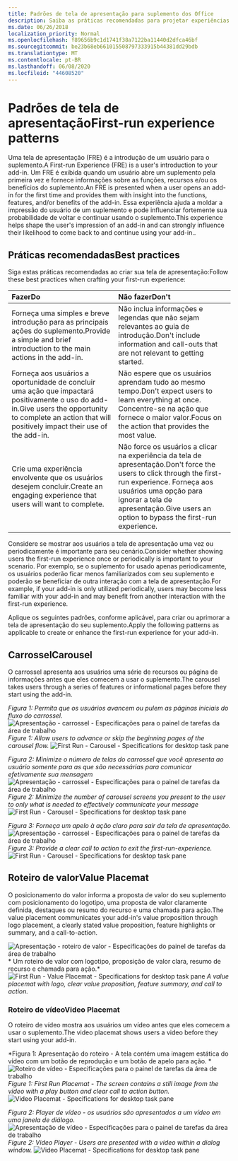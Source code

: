 ```yaml
---
title: Padrões de tela de apresentação para suplemento dos Office
description: Saiba as práticas recomendadas para projetar experiências de tela de apresentação em suplementos do Office.
ms.date: 06/26/2018
localization_priority: Normal
ms.openlocfilehash: f89656b9c1d1741f38a7122ba11440d2dfca46bf
ms.sourcegitcommit: be23b68eb661015508797333915b44381dd29bdb
ms.translationtype: MT
ms.contentlocale: pt-BR
ms.lasthandoff: 06/08/2020
ms.locfileid: "44608520"
---
```

# <a name="first-run-experience-patterns"></a><span data-ttu-id="29f25-103">Padrões de tela de apresentação</span><span class="sxs-lookup"><span data-stu-id="29f25-103">First-run experience patterns</span></span>

<span data-ttu-id="29f25-104">Uma tela de apresentação (FRE) é a introdução de um usuário para o suplemento.</span><span class="sxs-lookup"><span data-stu-id="29f25-104">A First-run Experience (FRE) is a user's introduction to your add-in.</span></span> <span data-ttu-id="29f25-105">Um FRE é exibida quando um usuário abre um suplemento pela primeira vez e fornece informações sobre as funções, recursos e/ou os benefícios do suplemento.</span><span class="sxs-lookup"><span data-stu-id="29f25-105">An FRE is presented when a user opens an add-in for the first time and provides them with insight into the functions, features, and/or benefits of the add-in.</span></span> <span data-ttu-id="29f25-106">Essa experiência ajuda a moldar a impressão do usuário de um suplemento e pode influenciar fortemente sua probabilidade de voltar e continuar usando o suplemento.</span><span class="sxs-lookup"><span data-stu-id="29f25-106">This experience helps shape the user's impression of an add-in and can strongly influence their likelihood to come back to and continue using your add-in..</span></span>

## <a name="best-practices"></a><span data-ttu-id="29f25-107">Práticas recomendadas</span><span class="sxs-lookup"><span data-stu-id="29f25-107">Best practices</span></span>


<span data-ttu-id="29f25-108">Siga estas práticas recomendadas ao criar sua tela de apresentação:</span><span class="sxs-lookup"><span data-stu-id="29f25-108">Follow these best practices when crafting your first-run experience:</span></span>

|<span data-ttu-id="29f25-109">Fazer</span><span class="sxs-lookup"><span data-stu-id="29f25-109">Do</span></span>|<span data-ttu-id="29f25-110">Não fazer</span><span class="sxs-lookup"><span data-stu-id="29f25-110">Don't</span></span>|
|:------|:------|
|<span data-ttu-id="29f25-111">Forneça uma simples e breve introdução para as principais ações do suplemento.</span><span class="sxs-lookup"><span data-stu-id="29f25-111">Provide a simple and brief introduction to the main actions in the add-in.</span></span> | <span data-ttu-id="29f25-112">Não inclua informações e legendas que não sejam relevantes ao guia de introdução.</span><span class="sxs-lookup"><span data-stu-id="29f25-112">Don't include information and call-outs that are not relevant to getting started.</span></span>
|<span data-ttu-id="29f25-113">Forneça aos usuários a oportunidade de concluir uma ação que impactará positivamente o uso do add-in.</span><span class="sxs-lookup"><span data-stu-id="29f25-113">Give users the opportunity to complete an action that will positively impact their use of the add-in.</span></span> | <span data-ttu-id="29f25-114">Não espere que os usuários aprendam tudo ao mesmo tempo.</span><span class="sxs-lookup"><span data-stu-id="29f25-114">Don't expect users to learn everything at once.</span></span> <span data-ttu-id="29f25-115">Concentre-se na ação que fornece o maior valor.</span><span class="sxs-lookup"><span data-stu-id="29f25-115">Focus on the action that provides the most value.</span></span>
|<span data-ttu-id="29f25-116">Crie uma experiência envolvente que os usuários desejem concluir.</span><span class="sxs-lookup"><span data-stu-id="29f25-116">Create an engaging experience that users will want to complete.</span></span> | <span data-ttu-id="29f25-117">Não force os usuários a clicar na experiência da tela de apresentação.</span><span class="sxs-lookup"><span data-stu-id="29f25-117">Don't force the users to click through the first-run experience.</span></span> <span data-ttu-id="29f25-118">Forneça aos usuários uma opção para ignorar a tela de apresentação.</span><span class="sxs-lookup"><span data-stu-id="29f25-118">Give users an option to bypass the first-run experience.</span></span> |



<span data-ttu-id="29f25-119">Considere se mostrar aos usuários a tela de apresentação uma vez ou periodicamente é importante para seu cenário.</span><span class="sxs-lookup"><span data-stu-id="29f25-119">Consider whether showing users the first-run experience once or periodically is important to your scenario.</span></span> <span data-ttu-id="29f25-120">Por exemplo, se o suplemento for usado apenas periodicamente, os usuários poderão ficar menos familiarizados com seu suplemento e poderão se beneficiar de outra interação com a tela de apresentação.</span><span class="sxs-lookup"><span data-stu-id="29f25-120">For example, if your add-in is only utilized periodically, users may become less familiar with your add-in and may benefit from another interaction with the first-run experience.</span></span>



<span data-ttu-id="29f25-121">Aplique os seguintes padrões, conforme aplicável, para criar ou aprimorar a tela de apresentação do seu suplemento.</span><span class="sxs-lookup"><span data-stu-id="29f25-121">Apply the following patterns as applicable to create or enhance the first-run experience for your add-in.</span></span>



## <a name="carousel"></a><span data-ttu-id="29f25-122">Carrossel</span><span class="sxs-lookup"><span data-stu-id="29f25-122">Carousel</span></span>


<span data-ttu-id="29f25-123">O carrossel apresenta aos usuários uma série de recursos ou página de informações antes que eles comecem a usar o suplemento.</span><span class="sxs-lookup"><span data-stu-id="29f25-123">The carousel takes users through a series of features or informational pages before they start using the add-in.</span></span>

<span data-ttu-id="29f25-124">*Figura 1: Permita que os usuários avancem ou pulem as páginas iniciais do fluxo do carrossel.*
![ Apresentação - carrossel - Especificações para o painel de tarefas da área de trabalho](../images/add-in-FRE-step-1.png)</span><span class="sxs-lookup"><span data-stu-id="29f25-124">*Figure 1: Allow users to advance or skip the beginning pages of the carousel flow.*
![First Run - Carousel - Specifications for desktop task pane](../images/add-in-FRE-step-1.png)</span></span>



<span data-ttu-id="29f25-125">*Figura 2: Minimize o número de telas do carrossel que você apresenta ao usuário somente para as que são necessárias para comunicar efetivamente sua mensagem*
![ Apresentação - carrossel - Especificações para o painel de tarefas da área de trabalho](../images/add-in-FRE-step-2.png)</span><span class="sxs-lookup"><span data-stu-id="29f25-125">*Figure 2: Minimize the number of carousel screens you present to the user to only what is needed to effectively communicate your message*
![First Run - Carousel - Specifications for desktop task pane](../images/add-in-FRE-step-2.png)</span></span>


<span data-ttu-id="29f25-126">*Figura 3: Forneça um apelo à ação claro para sair da tela de apresentação.*
![ Apresentação - carrossel - Especificações para o painel de tarefas da área de trabalho](../images/add-in-FRE-step-3.png)</span><span class="sxs-lookup"><span data-stu-id="29f25-126">*Figure 3: Provide a clear call to action to exit the first-run-experience.*
![First Run - Carousel - Specifications for desktop task pane](../images/add-in-FRE-step-3.png)</span></span>



## <a name="value-placemat"></a><span data-ttu-id="29f25-127">Roteiro de valor</span><span class="sxs-lookup"><span data-stu-id="29f25-127">Value Placemat</span></span>

<span data-ttu-id="29f25-128">O posicionamento do valor informa a proposta de valor do seu suplemento com posicionamento do logotipo, uma proposta de valor claramente definida, destaques ou resumo do recurso e uma chamada para ação.</span><span class="sxs-lookup"><span data-stu-id="29f25-128">The value placement communicates your add-in's value proposition through logo placement, a clearly stated value proposition, feature highlights or summary, and a call-to-action.</span></span>



<span data-ttu-id="29f25-129">![Apresentação - roteiro de valor - Especificações do painel de tarefas da área de trabalho ](../images/add-in-FRE-value.png)
\* Um roteiro de valor com logotipo, proposição de valor clara, resumo de recurso e chamada para ação.\*</span><span class="sxs-lookup"><span data-stu-id="29f25-129">![First Run - Value Placemat - Specifications for desktop task pane](../images/add-in-FRE-value.png)
*A value placemat with logo, clear value proposition, feature summary, and call to action.*</span></span>


### <a name="video-placemat"></a><span data-ttu-id="29f25-130">Roteiro de vídeo</span><span class="sxs-lookup"><span data-stu-id="29f25-130">Video Placemat</span></span>

<span data-ttu-id="29f25-131">O roteiro de vídeo mostra aos usuários um vídeo antes que eles comecem a usar o suplemento.</span><span class="sxs-lookup"><span data-stu-id="29f25-131">The video placemat shows users a video before they start using your add-in.</span></span>


<span data-ttu-id="29f25-132">\*Figura 1: Apresentação do roteiro - A tela contém uma imagem estática do vídeo com um botão de reprodução e um botão de apelo para ação. \*![Roteiro de vídeo - Especificações para o painel de tarefas da área de trabalho](../images/add-in-FRE-video.png)</span><span class="sxs-lookup"><span data-stu-id="29f25-132">*Figure 1: First Run Placemat - The screen contains a still image from the video with a play button and clear call to action button.*![Video Placemat - Specifications for desktop task pane](../images/add-in-FRE-video.png)</span></span>



<span data-ttu-id="29f25-133">*Figura 2: Player de vídeo - os usuários são apresentados a um vídeo em uma janela de diálogo.*
![ Apresentação de vídeo - Especificações para o painel de tarefas da área de trabalho](../images/add-in-FRE-video-dialog.png)</span><span class="sxs-lookup"><span data-stu-id="29f25-133">*Figure 2: Video Player - Users are presented with a video within a dialog window.*
![Video Placemat - Specifications for desktop task pane](../images/add-in-FRE-video-dialog.png)</span></span>
